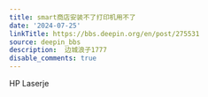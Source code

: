 ```yaml
---
title: smart商店安装不了打印机用不了
date: '2024-07-25'
linkTitle: https://bbs.deepin.org/en/post/275531
source: deepin_bbs
description:  边城浪子1777 
disable_comments: true
---
```

HP Laserje
